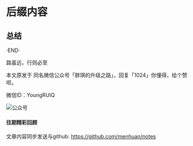# 后缀内容

## 总结

·END·

路虽远，行则必至

本文原发于 同名微信公众号「胖琪的升级之路」，回复「1024」你懂得，给个赞呗。

微信ID：YoungRUIQ

![公众号](http://jikelearn.cn/2019-03-13-23-32-33.png)

#### 往期精彩回顾

[]()
[]()
[]()
[]()
[]()

文章内容同步发送与github: https://github.com/menhuan/notes
